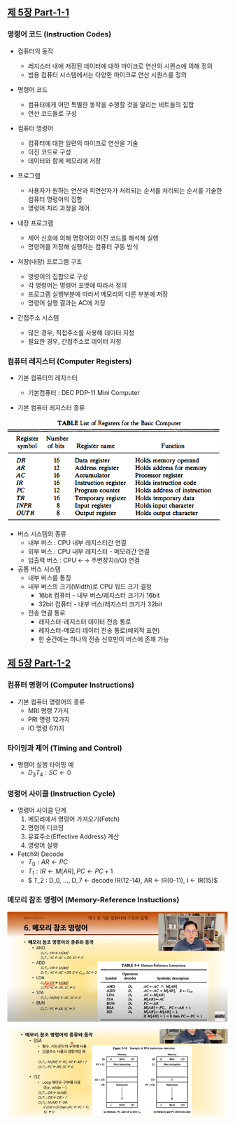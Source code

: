 
## [제 5장 Part-1-1](https://www.youtube.com/watch?v=vSnpYzCuwVY&list=PLc8fQ-m7b1hCHTT7VH2oo0Ng7Et096dYc&index=10)

### 명령어 코드 (Instruction Codes)

- 컴퓨터의 동작
  - 레지스터 내에 저장된 데이터에 대하 마이크로 연산의 시퀀스에 의해 정의
  - 범용 컴퓨터 시스템에서는 다양한 마이크로 연산 시퀀스를 정의

- 명령어 코드
  - 컴퓨터에게 어떤 특별한 동작을 수행할 것을 알리는 비트들의 집합
  - 연산 코드들로 구성

- 컴퓨터 명령어
  - 컴퓨터에 대한 일련의 마이크로 연산을 기술
  - 이진 코드로 구성
  - 데이터와 함께 메모리에 저장

- 프로그램
  - 사용자가 원하는 연산과 피연산자가 처리되는 순서를 처리되는 순서를 기술한 컴퓨터 명령어의 집합
  - 명령어 처리 과정을 제어

- 내장 프로그램
  - 제어 신호에 의해 명령어의 이진 코드를 해석해 실행
  - 명령어를 저장해 실행하는 컴퓨터 구동 방식

- 저장(내장) 프로그램 구조
  - 명령어의 집합으로 구성
  - 각 명령어는 명령어 포맷에 따라서 정의
  - 프로그램 실행부분에 따라서 메모리의 다른 부분에 저장
  - 명령어 실행 결과는 AC에 저장
- 간접주소 시스템
  - 많은 경우, 직접주소를 사용해 데이터 지정
  - 필요한 경우, 간접주소로 데이터 지정


### 컴퓨터 레지스터 (Computer Registers)

- 기본 컴퓨터의 레지스터
  - 기본컴퓨터 : DEC PDP-11 Mini Computer

- 기본 컴퓨터 레지스터 종류

![레지스터 종류](5장-기본-컴퓨터의-구조와-설계-Part1.assets/computer-design3-16558731556382.png)

- 버스 시스템의 종류
  - 내부 버스 : CPU 내부 레지스터간 연결
  - 외부 버스 : CPU 내부 레지스터 - 메모리간 연결
  - 입출력 버스 : CPU ←→ 주변장치(I/O) 연결
- 공통 버스 시스템
  - 내부 버스를 통칭
  - 내부 버스의 크기(Width)로 CPU 워드 크기 결정
    - 16bit 컴퓨터 - 내부 버스/레지스터 크기가 16bit
    - 32bit 컴퓨터 - 내부 버스/레지스터 크기가 32bit
  - 전송 연결 통로
    - 레지스터-레지스터 데이터 전송 통로
    - 레지스터-메모리 데이터 전송 통로(예외적 표현)
    - 한 순간에는 하나의 전송 신호만이 버스에 존재 가능

## [제 5장 Part-1-2](https://www.youtube.com/watch?v=T2oKxvinK84&list=PLc8fQ-m7b1hCHTT7VH2oo0Ng7Et096dYc&index=11)

### 컴퓨터 명령어 (Computer Instructions)

- 기본 컴퓨터 명령어의 종류
  - MRI 명령 7가지
  - PRI 명령 12가지
  - IO 명령 6가지


### 타이밍과 제어 (Timing and Control)

- 명령어 실행 타이밍 예
  - $D_3 T_4 : SC ← 0$


### 명령어 사이클 (Instruction Cycle)

- 명령어 사이클 단계
  1. 메모리에서 명령어 가져오기(Fetch)
  2. 명령어 디코딩
  3. 유효주소(Effective Address) 계산
  4. 명령어 실행
- Fetch와 Decode
  - $T_0 : AR ← PC$
  - $T_1 : IR ← M[AR], PC ← PC + 1$
  - $ T_2 : D_0, ..., D_7 ← decode IR(12-14), AR ← IR(0-11), I ← IR(15)$


### 메모리 참조 명령어 (Memory-Reference Instuctions)

![image-20220623134816840](5장-기본-컴퓨터의-구조와-설계-Part1.assets/image-20220623134816840-16559597008601.png)

![image-20220623134929084](5장-기본-컴퓨터의-구조와-설계-Part1.assets/image-20220623134929084-16559597711332.png)
